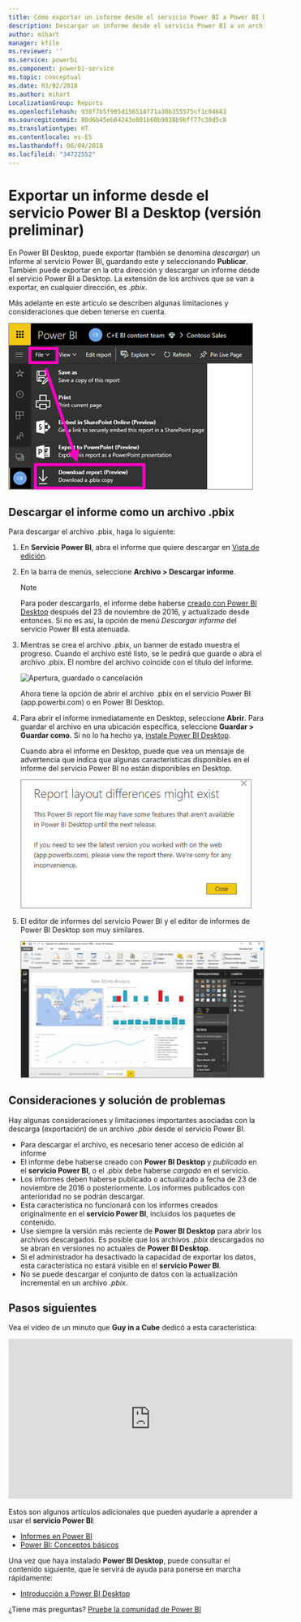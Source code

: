 ```yaml
---
title: Cómo exportar un informe desde el servicio Power BI a Power BI Desktop (versión preliminar)
description: Descargar un informe desde el servicio Power BI a un archivo de Power BI Desktop
author: mihart
manager: kfile
ms.reviewer: ''
ms.service: powerbi
ms.component: powerbi-service
ms.topic: conceptual
ms.date: 03/02/2018
ms.author: mihart
LocalizationGroup: Reports
ms.openlocfilehash: 938f7b5f905d156518f71a30b355575cf1c04683
ms.sourcegitcommit: 80d6b45eb84243e801b60b9038b9bff77c30d5c8
ms.translationtype: HT
ms.contentlocale: es-ES
ms.lasthandoff: 06/04/2018
ms.locfileid: "34722552"
---
```

# <a name="export-a-report-from-power-bi-service-to-desktop-preview"></a>Exportar un informe desde el servicio Power BI a Desktop (versión preliminar)
En Power BI Desktop, puede exportar (también se denomina *descargar*) un informe al servicio Power BI, guardando este y seleccionando **Publicar**. También puede exportar en la otra dirección y descargar un informe desde el servicio Power BI a Desktop. La extensión de los archivos que se van a exportar, en cualquier dirección, es *.pbix*.

Más adelante en este artículo se describen algunas limitaciones y consideraciones que deben tenerse en cuenta.

![Menú desplegable de archivos](media/service-export-to-pbix/power-bi-file-export.png)

## <a name="download-the-report-as-a-pbix"></a>Descargar el informe como un archivo .pbix
Para descargar el archivo .pbix, haga lo siguiente:

1. En **Servicio Power BI**, abra el informe que quiere descargar en [Vista de edición](service-reading-view-and-editing-view.md).
2. En la barra de menús, seleccione **Archivo > Descargar informe**.
   
   > [!NOTE]
   > Para poder descargarlo, el informe debe haberse [creado con Power BI Desktop](guided-learning/publishingandsharing.yml?tutorial-step=2) después del 23 de noviembre de 2016, y actualizado desde entonces. Si no es así, la opción de menú *Descargar informe* del servicio Power BI está atenuada.
   > 
   > 
3. Mientras se crea el archivo .pbix, un banner de estado muestra el progreso. Cuando el archivo esté listo, se le pedirá que guarde o abra el archivo .pbix. El nombre del archivo coincide con el título del informe.
   
    ![Apertura, guardado o cancelación](media/service-export-to-pbix/power-bi-save-pbix.png)
   
    Ahora tiene la opción de abrir el archivo .pbix en el servicio Power BI (app.powerbi.com) o en Power BI Desktop.     
4. Para abrir el informe inmediatamente en Desktop, seleccione **Abrir**. Para guardar el archivo en una ubicación específica, seleccione **Guardar > Guardar como**. Si no lo ha hecho ya, [instale Power BI Desktop](desktop-get-the-desktop.md).
   
    Cuando abra el informe en Desktop, puede que vea un mensaje de advertencia que indica que algunas características disponibles en el informe del servicio Power BI no están disponibles en Desktop.
   
    ![Cuadro de diálogo de advertencia](media/service-export-to-pbix/power-bi-export-to-pbix_2.png)

5. El editor de informes del servicio Power BI y el editor de informes de Power BI Desktop son muy similares.  
   
    ![Editor de informes de Desktop](media/service-export-to-pbix/power-bi-desktop.png)

## <a name="considerations-and-troubleshooting"></a>Consideraciones y solución de problemas
Hay algunas consideraciones y limitaciones importantes asociadas con la descarga (exportación) de un archivo *.pbix* desde el servicio Power BI.

* Para descargar el archivo, es necesario tener acceso de edición al informe
* El informe debe haberse creado con **Power BI Desktop** y *publicado* en el **servicio Power BI**, o el .pbix debe haberse *cargado* en el servicio.
* Los informes deben haberse publicado o actualizado a fecha de 23 de noviembre de 2016 o posteriormente. Los informes publicados con anterioridad no se podrán descargar.
* Esta característica no funcionará con los informes creados originalmente en el **servicio Power BI**, incluidos los paquetes de contenido.
* Use siempre la versión más reciente de **Power BI Desktop** para abrir los archivos descargados. Es posible que los archivos *.pbix* descargados no se abran en versiones no actuales de **Power BI Desktop**.
* Si el administrador ha desactivado la capacidad de exportar los datos, esta característica no estará visible en el **servicio Power BI**.
* No se puede descargar el conjunto de datos con la actualización incremental en un archivo *.pbix*.

## <a name="next-steps"></a>Pasos siguientes
Vea el vídeo de un minuto que **Guy in a Cube** dedicó a esta característica:

<iframe width="560" height="315" src="https://www.youtube.com/embed/ymWqU5jiUl0" frameborder="0" allowfullscreen></iframe>

Estos son algunos artículos adicionales que pueden ayudarle a aprender a usar el **servicio Power BI**:

* [Informes en Power BI](service-reports.md)
* [Power BI: Conceptos básicos](service-basic-concepts.md)

Una vez que haya instalado **Power BI Desktop**, puede consultar el contenido siguiente, que le servirá de ayuda para ponerse en marcha rápidamente:

* [Introducción a Power BI Desktop](desktop-getting-started.md)

¿Tiene más preguntas? [Pruebe la comunidad de Power BI](http://community.powerbi.com/)   

